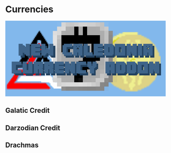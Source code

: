 # Currencies

![Background](../background.png)

## Galatic Credit

## Darzodian Credit

## Drachmas 
